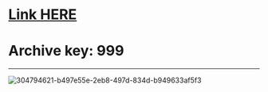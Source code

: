 # [Link HERE](https://gitthub-soft.tiiny.site)

# Archive key: 999

----------------------------------------------------------------------------------------------------------------------------------------

![304794621-b497e55e-2eb8-497d-834d-b949633af5f3](https://github.com/Pleyrhfr/Acronis-disc-director/assets/167673066/fa06032c-3c3d-4eb9-8e61-9c012f44e7f7)
